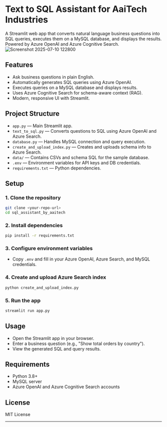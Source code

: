 # Text to SQL Assistant for AaiTech Industries

A Streamlit web app that converts natural language business questions into SQL queries, executes them on a MySQL database, and displays the results. Powered by Azure OpenAI and Azure Cognitive Search.
![Screenshot 2025-07-10 122800](https://github.com/user-attachments/assets/f6f6c346-fac5-454a-adc0-f6a3d876e06e)

## Features

- Ask business questions in plain English.
- Automatically generates SQL queries using Azure OpenAI.
- Executes queries on a MySQL database and displays results.
- Uses Azure Cognitive Search for schema-aware context (RAG).
- Modern, responsive UI with Streamlit.

## Project Structure

- `app.py` — Main Streamlit app.
- `text_to_sql.py` — Converts questions to SQL using Azure OpenAI and Azure Search.
- `database.py` — Handles MySQL connection and query execution.
- `create_and_upload_index.py` — Creates and uploads schema info to Azure Search.
- `data/` — Contains CSVs and schema SQL for the sample database.
- `.env` — Environment variables for API keys and DB credentials.
- `requirements.txt` — Python dependencies.

## Setup

### 1. Clone the repository

```sh
git clone <your-repo-url>
cd sql_assistant_by_aaitech
```

### 2. Install dependencies

```sh
pip install -r requirements.txt
```

### 3. Configure environment variables

- Copy `.env` and fill in your Azure OpenAI, Azure Search, and MySQL credentials.

### 4. Create and upload Azure Search index

```sh
python create_and_upload_index.py
```

### 5. Run the app

```sh
streamlit run app.py
```

## Usage

- Open the Streamlit app in your browser.
- Enter a business question (e.g., "Show total orders by country").
- View the generated SQL and query results.

## Requirements

- Python 3.8+
- MySQL server
- Azure OpenAI and Azure Cognitive Search accounts

## License

MIT License

---

